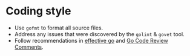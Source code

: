# Coding style

- Use `gofmt` to format all source files.
- Address any issues that were discovered by the `golint` & `govet` tool.
- Follow recommendations in [effective go][1] and [Go Code Review Comments][2].

[1]: https://golang.org/doc/effective_go.html
[2]: https://github.com/golang/go/wiki/CodeReviewComments